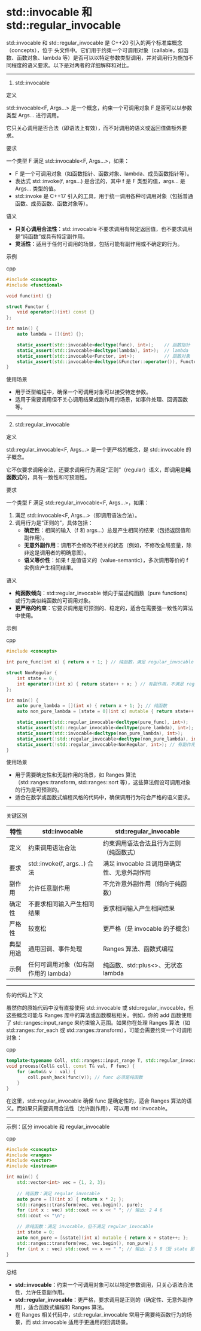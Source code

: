 # std::invocable 和 std::regular_invocable

std::invocable 和 std::regular_invocable 是 C++20 引入的两个标准库概念（concepts），位于 <concepts> 头文件中。它们用于约束一个可调用对象（callable，如函数、函数对象、lambda 等）是否可以以特定参数类型调用，并对调用行为施加不同程度的语义要求。以下是对两者的详细解释和对比。

------

1. std::invocable

定义

std::invocable<F, Args...> 是一个概念，约束一个可调用对象 F 是否可以以参数类型 Args... 进行调用。

它只关心调用是否合法（即语法上有效），而不对调用的语义或返回值做额外要求。

要求

一个类型 F 满足 std::invocable<F, Args...>，如果：

- F 是一个可调用对象（如函数指针、函数对象、lambda、成员函数指针等）。
- 表达式 std::invoke(f, args...) 是合法的，其中 f 是 F 类型的值，args... 是 Args... 类型的值。
- std::invoke 是 C++17 引入的工具，用于统一调用各种可调用对象（包括普通函数、成员函数、函数对象等）。

语义

- **只关心调用合法性**：std::invocable 不要求调用有特定返回值，也不要求调用是“纯函数”或具有特定副作用。
- **灵活性**：适用于任何可调用的场景，包括可能有副作用或不确定的行为。

示例

cpp

```cpp
#include <concepts>
#include <functional>

void func(int) {}

struct Functor {
    void operator()(int) const {}
};

int main() {
    auto lambda = [](int) {};

    static_assert(std::invocable<decltype(func), int>);    // 函数指针
    static_assert(std::invocable<decltype(lambda), int>);  // lambda
    static_assert(std::invocable<Functor, int>);           // 函数对象
    static_assert(std::invocable<decltype(&Functor::operator()), Functor, int>); // 成员函数
}
```

使用场景

- 用于泛型编程中，确保一个可调用对象可以接受特定参数。
- 适用于需要调用但不关心调用结果或副作用的场景，如事件处理、回调函数等。

------

2. std::regular_invocable

定义

std::regular_invocable<F, Args...> 是一个更严格的概念，是 std::invocable 的子概念。

它不仅要求调用合法，还要求调用行为满足“正则”（regular）语义，即调用是**纯函数式**的，具有一致性和可预测性。

要求

一个类型 F 满足 std::regular_invocable<F, Args...>，如果：

1. 满足 std::invocable<F, Args...>（即调用语法合法）。
2. 调用行为是“正则的”，具体包括：
   - **确定性**：相同的输入（f 和 args...）总是产生相同的结果（包括返回值和副作用）。
   - **无意外副作用**：调用不会修改不相关的状态（例如，不修改全局变量，除非这是调用者的明确意图）。
   - **语义等价性**：如果 f 是值语义的（value-semantic），多次调用等价的 f 实例应产生相同结果。

语义

- **纯函数倾向**：std::regular_invocable 倾向于描述纯函数（pure functions）或行为类似纯函数的可调用对象。
- **更严格的约束**：它要求调用是可预测的、稳定的，适合在需要强一致性的算法中使用。

示例

cpp

```cpp
#include <concepts>

int pure_func(int x) { return x + 1; } // 纯函数，满足 regular_invocable

struct NonRegular {
    int state = 0;
    int operator()(int x) { return state++ + x; } // 有副作用，不满足 regular_invocable
};

int main() {
    auto pure_lambda = [](int x) { return x + 1; }; // 纯函数
    auto non_pure_lambda = [state = 0](int x) mutable { return state++ + x; }; // 有副作用

    static_assert(std::regular_invocable<decltype(pure_func), int>);
    static_assert(std::regular_invocable<decltype(pure_lambda), int>);
    static_assert(std::invocable<decltype(non_pure_lambda), int>);
    static_assert(!std::regular_invocable<decltype(non_pure_lambda), int>); // 有副作用
    static_assert(!std::regular_invocable<NonRegular, int>); // 有副作用
}
```

使用场景

- 用于需要确定性和无副作用的场景，如 Ranges 算法（std::ranges::transform, std::ranges::sort 等），这些算法假设可调用对象的行为是可预测的。
- 适合在数学或函数式编程风格的代码中，确保调用行为符合严格的语义要求。

------

关键区别

| 特性     | std::invocable                        | std::regular_invocable                      |
| -------- | ------------------------------------- | ------------------------------------------- |
| 定义     | 约束调用语法合法                      | 约束调用语法合法且行为正则（纯函数式）      |
| 要求     | std::invoke(f, args...) 合法          | 满足 invocable 且调用是确定性、无意外副作用 |
| 副作用   | 允许任意副作用                        | 不允许意外副作用（倾向于纯函数）            |
| 确定性   | 不要求相同输入产生相同结果            | 要求相同输入产生相同结果                    |
| 严格性   | 较宽松                                | 更严格（是 invocable 的子概念）             |
| 典型用途 | 通用回调、事件处理                    | Ranges 算法、函数式编程                     |
| 示例     | 任何可调用对象（如有副作用的 lambda） | 纯函数、std::plus<>、无状态 lambda          |

------

你的代码上下文

虽然你的原始代码中没有直接使用 std::invocable 或 std::regular_invocable，但这些概念可能与 Ranges 库中的算法或函数模板相关。例如，你的 add 函数使用了 std::ranges::input_range 来约束输入范围。如果你在处理 Ranges 算法（如 std::ranges::for_each 或 std::ranges::transform），可能会需要约束一个可调用对象：

cpp

```cpp
template<typename Coll, std::ranges::input_range T, std::regular_invocable<typename Coll::value_type> F>
void process(Coll& coll, const T& val, F func) {
    for (auto&& v : val) {
        coll.push_back(func(v)); // func 必须是纯函数
    }
}
```

在这里，std::regular_invocable 确保 func 是确定性的，适合 Ranges 算法的语义。而如果只需要调用合法性（允许副作用），可以用 std::invocable。

------

示例：区分 invocable 和 regular_invocable

cpp

```cpp
#include <concepts>
#include <ranges>
#include <vector>
#include <iostream>

int main() {
    std::vector<int> vec = {1, 2, 3};
    
    // 纯函数：满足 regular_invocable
    auto pure = [](int x) { return x * 2; };
    std::ranges::transform(vec, vec.begin(), pure);
    for (int x : vec) std::cout << x << " "; // 输出: 2 4 6
    std::cout << "\n";

    // 非纯函数：满足 invocable，但不满足 regular_invocable
    int state = 0;
    auto non_pure = [&state](int x) mutable { return x + state++; };
    std::ranges::transform(vec, vec.begin(), non_pure);
    for (int x : vec) std::cout << x << " "; // 输出: 2 5 8（受 state 影响）
}
```

------

总结

- **std::invocable**：约束一个可调用对象可以以特定参数调用，只关心语法合法性，允许任意副作用。
- **std::regular_invocable**：更严格，要求调用是正则的（确定性、无意外副作用），适合函数式编程和 Ranges 算法。
- 在 Ranges 相关代码中，std::regular_invocable 常用于需要纯函数行为的场景，而 std::invocable 适用于更通用的回调场景。